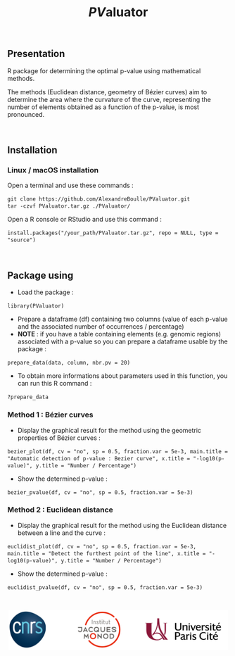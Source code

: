 <h1 align="center"><i>PV</i>aluator</h1>


&nbsp;


## Presentation
R package for determining the optimal p-value using mathematical methods.

The methods (Euclidean distance, geometry of Bézier curves) aim to determine the area where the curvature of the curve, representing the number of elements obtained as a function of the p-value, is most pronounced.

&nbsp;


## Installation
### Linux / macOS installation
Open a terminal and use these commands :

```
git clone https://github.com/AlexandreBoulle/PValuator.git
tar -czvf PValuator.tar.gz ./PValuator/
```

Open a R console or RStudio and use this command :

```
install.packages("/your_path/PValuator.tar.gz", repo = NULL, type = "source")
```

<!-- ### Windows installation -->


&nbsp;


## Package using

* Load the package : 

```
library(PValuator)
```

* Prepare a dataframe (df) containing two columns (value of each p-value and the associated number of occurrences / percentage)
* **NOTE** : if you have a table containing elements (e.g. genomic regions) associated with a p-value so you can prepare a dataframe usable by the package :

```
prepare_data(data, column, nbr.pv = 20)
```

* To obtain more informations about parameters used in this function, you can run this R command :

```
?prepare_data
```
  

### Method 1 : Bézier curves

* Display the graphical result for the method using the geometric properties of Bézier curves :

```
bezier_plot(df, cv = "no", sp = 0.5, fraction.var = 5e-3, main.title = "Automatic detection of p-value : Bezier curve", x.title = "-log10(p-value)", y.title = "Number / Percentage")
```

* Show the determined p-value :

```
bezier_pvalue(df, cv = "no", sp = 0.5, fraction.var = 5e-3)
```

### Method 2 : Euclidean distance

* Display the graphical result for the method using the Euclidean distance between a line and the curve :

```
euclidist_plot(df, cv = "no", sp = 0.5, fraction.var = 5e-3, main.title = "Detect the furthest point of the line", x.title = "-log10(p-value)", y.title = "Number / Percentage")
```

* Show the determined p-value :

```
euclidist_pvalue(df, cv = "no", sp = 0.5, fraction.var = 5e-3)
```


&nbsp;


<div align="center"><img src="All_logos.png" width="500"></div>
